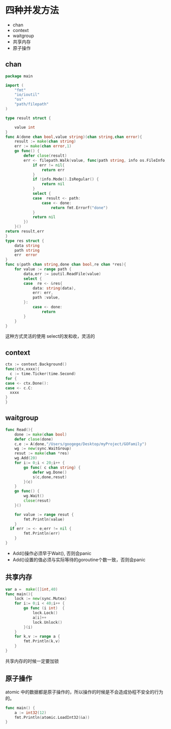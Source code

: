 # 四种并发方法
- chan
- context
- waitgroup
- 共享内存
- 原子操作

## chan
```go
package main

import (
	"fmt"
	"io/ioutil"
	"os"
	"path/filepath"
)

type result struct {

	value int
}
func A(done chan bool,value string)(chan string,chan error){
	result := make(chan string)
	err := make(chan error,1)
	go func() {
		defer close(result)
		err <- filepath.Walk(value, func(path string, info os.FileInfo, err error) error {
			if err != nil{
				return err
			}
			if !info.Mode().IsRegular() {
				return nil
			}
			select {
			case  result <- path:
				case <- done:
					return fmt.Errorf("done")
			}
			return nil
		})
	}()
return result,err
}
type res struct {
	data string
	path string
	err  error
}
func s(path chan string,done chan bool,re chan *res){
	for value := range path {
		data,err := ioutil.ReadFile(value)
		select {
		case  re <- &res{
			data: string(data),
			err: err,
			path :value,
		}:
			case <- done:
				return
		}
	}
}

```
这种方式灵活的使用 select的发和收，灵活的
## context
```go
ctx := context.Background()
func(ctx,xxxx){
  c := time.Ticker(time.Second)
for {
case <- ctx.Done():
case <- c.C:
  xxxx
}
}
```
## waitgroup
```go
func Read(){
	done := make(chan bool)
	defer close(done)
	c,e := A(done,"/Users/googege/Desktop/myProject/GOFamily")
	wg := new(sync.WaitGroup)
	resut := make(chan *res)
	wg.Add(20)
	for i:= 0;i < 20;i++ {
		go func( c chan string) {
			defer wg.Done()
			s(c,done,resut)
		}(c)
	}
	go func() {
		wg.Wait()
		close(resut)
	}()

	for value := range resut {
		fmt.Println(value)
	}
  if err := <- e;err != nil {
		fmt.Println(err)
	}
}

```

- Add()操作必须早于Wait(), 否则会panic
- Add()设置的值必须与实际等待的goroutine个数一致，否则会panic
## 共享内存

```go
var a =  make([]int,40)
func main(){
	lock := new(sync.Mutex)
	for i:= 0;i < 40;i++ {
		go func (i int)  {
			lock.Lock()
			a[i]++
			lock.Unlock()
		}(i)
	}
	for k,v := range a {
		fmt.Println(k,v)
	}
}
```
共享内存的时候一定要加锁
## 原子操作
atomic 中的数据都是原子操作的，所以操作的时候是不会造成协程不安全的行为的。
```go
func main() {
	a := int32(12)
	fmt.Println(atomic.LoadInt32(&a))
}
```
